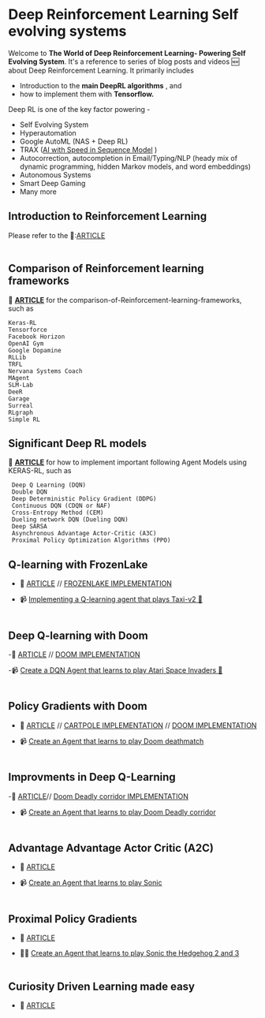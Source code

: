 # Deep Reinforcement Learning Self evolving systems


<p> Welcome to <b> The World of Deep Reinforcement Learning- Powering Self Evolving System</b>. It's a reference to series of blog posts and videos 🆕 about Deep Reinforcement Learning. It primarily includes

- Introduction to the <b>main DeepRL algorithms</b> , and 
- how to implement them with <b> Tensorflow.</b>



Deep RL is one of the key factor powering -
-  Self Evolving System
-  Hyperautomation
-  Google AutoML (NAS + Deep RL)
-  TRAX ([AI with Speed in Sequence Model](https://github.com/google/trax) )
-  Autocorrection, autocompletion in Email/Typing/NLP (heady mix of dynamic programming, hidden Markov models, and word embeddings) 
-  Autonomous Systems
-  Smart Deep Gaming
-  Many more


## Introduction to Reinforcement Learning 

Please refer to the 📜:[ARTICLE](https://medium.freecodecamp.org/an-introduction-to-reinforcement-learning-4339519de419) <br><br>

## Comparison of Reinforcement learning frameworks
 
 📜 **[ARTICLE](https://winderresearch.com/a-comparison-of-reinforcement-learning-frameworks-dopamine-rllib-keras-rl-coach-trfl-tensorforce-coach-and-more/)** for the comparison-of-Reinforcement-learning-frameworks, such as 
```
Keras-RL
Tensorforce
Facebook Horizon
OpenAI Gym
Google Dopamine
RLLib
TRFL
Nervana Systems Coach
MAgent
SLM-Lab
DeeR
Garage
Surreal
RLgraph
Simple RL
```

## Significant Deep RL models

📜 **[ARTICLE](https://github.com/keras-rl/keras-rl)** for how to implement important following Agent Models using KERAS-RL, such as

```
 Deep Q Learning (DQN)
 Double DQN 
 Deep Deterministic Policy Gradient (DDPG) 
 Continuous DQN (CDQN or NAF)
 Cross-Entropy Method (CEM)
 Dueling network DQN (Dueling DQN)
 Deep SARSA
 Asynchronous Advantage Actor-Critic (A3C)
 Proximal Policy Optimization Algorithms (PPO)
```

## Q-learning with FrozenLake

- 📜 [ARTICLE](https://medium.freecodecamp.org/diving-deeper-into-reinforcement-learning-with-q-learning-c18d0db58efe) // [FROZENLAKE IMPLEMENTATION](https://github.com/DeepHiveMind/Deep_reinforcement_learning_Course/blob/master/Q%20learning/FrozenLake/Q%20Learning%20with%20FrozenLake.ipynb)<br>

- 📹 [Implementing a Q-learning agent that plays Taxi-v2 🚕](https://youtu.be/q2ZOEFAaaI0) <br><br>

## Deep Q-learning with Doom 
-📜 [ARTICLE](https://medium.freecodecamp.org/an-introduction-to-deep-q-learning-lets-play-doom-54d02d8017d8)  //  [DOOM IMPLEMENTATION](https://github.com/DeepHiveMind/Deep_reinforcement_learning_Course/blob/master/Deep%20Q%20Learning/Doom/Deep%20Q%20learning%20with%20Doom.ipynb)<br>

-📹 [Create a DQN Agent that learns to play Atari Space Invaders 👾](https://youtu.be/gCJyVX98KJ4) <br><br>

## Policy Gradients with Doom
- 📜 [ARTICLE](https://medium.freecodecamp.org/an-introduction-to-policy-gradients-with-cartpole-and-doom-495b5ef2207f) //  [CARTPOLE IMPLEMENTATION](https://github.com/DeepHiveMind/Deep_reinforcement_learning_Course/blob/master/Policy%20Gradients/Cartpole/Cartpole%20REINFORCE%20Monte%20Carlo%20Policy%20Gradients.ipynb) // [DOOM IMPLEMENTATION](https://github.com/DeepHiveMind/Deep_reinforcement_learning_Course/blob/master/Policy%20Gradients/Doom/Doom%20REINFORCE%20Monte%20Carlo%20Policy%20gradients.ipynb) <br>

- 📹 [Create an Agent that learns to play Doom deathmatch](https://www.youtube.com/watch?v=wLTQRuizVyE) <br><br>

## Improvments in Deep Q-Learning
-📜 [ARTICLE](https://medium.freecodecamp.org/improvements-in-deep-q-learning-dueling-double-dqn-prioritized-experience-replay-and-fixed-58b130cc5682)//  [Doom Deadly corridor IMPLEMENTATION](https://github.com/DeepHiveMind/Deep_reinforcement_learning_Course/blob/master/Dueling%20Double%20DQN%20with%20PER%20and%20fixed-q%20targets/Dueling%20Deep%20Q%20Learning%20with%20Doom%20(%2B%20double%20DQNs%20and%20Prioritized%20Experience%20Replay).ipynb) <br>

- 📹 [Create an Agent that learns to play Doom Deadly corridor](https://youtu.be/-Ynjw0Vl3i4) <br><br>

## Advantage Advantage Actor Critic (A2C)
- 📜 [ARTICLE](https://medium.freecodecamp.org/an-intro-to-advantage-actor-critic-methods-lets-play-sonic-the-hedgehog-86d6240171d) <br>

- 📹 [Create an Agent that learns to play Sonic](https://youtu.be/GCfUdkCL7FQ) <br><br>

## Proximal Policy Gradients <br>
- 📜 [ARTICLE](https://towardsdatascience.com/proximal-policy-optimization-ppo-with-sonic-the-hedgehog-2-and-3-c9c21dbed5e)<br>

- 👨‍💻 [Create an Agent that learns to play Sonic the Hedgehog 2 and 3 ](https://github.com/DeepHiveMind/Deep_reinforcement_learning_Course/tree/master/PPO%20with%20Sonic%20the%20Hedgehog) <br><br>

## Curiosity Driven Learning made easy 
- 📜 [ARTICLE](https://towardsdatascience.com/curiosity-driven-learning-made-easy-part-i-d3e5a2263359)
